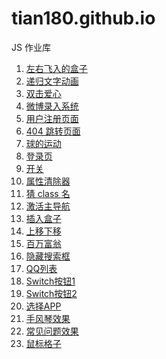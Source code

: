 # tian180.github.io

JS 作业库

1. [左右飞入的盒子](./1-%E5%B7%A6%E5%8F%B3%E9%A3%9E%E5%85%A5%E7%9A%84%E7%9B%92%E5%AD%90.html)
2. [递归文字动画](./2-%E9%80%92%E5%BD%92.html)
3. [双击爱心](./3-%E5%8F%8C%E5%87%BB%E7%88%B1%E5%BF%83.html)
4. [微博录入系统](./4-%E5%BE%AE%E5%8D%9A%E5%BD%95%E5%85%A5.html)
5. [用户注册页面](./5-2-%E7%94%A8%E6%88%B7%E4%BF%A1%E6%81%AF.html)
6. [404 跳转页面](./6-404.html)
7. [球的运动](./7-%E7%90%83%E7%9A%84%E8%BF%90%E5%8A%A8.html)
8. [登录页](./8-%E7%99%BB%E5%BD%95%E9%A1%B5.html)
9. [开关](./9-%E5%BC%80%E5%85%B3.html)
10. [属性清除器](./10-%E5%88%A0%E9%99%A4%E5%B1%9E%E6%80%A7.html)
11. [猜 class 名](./11-%E7%8C%9Cclass%E5%90%8D.html)
12. [激活主导航]()
13. [插入盒子](./13-%E6%8F%92%E5%85%A5%E7%9B%B8%E9%82%BB%E7%9B%92%E5%AD%90.html)
14. [上移下移](./14-%E4%B8%8A%E7%A7%BB%E4%B8%8B%E7%A7%BB.html)
15. [百万富翁](./15-%E5%AF%8C%E8%B1%AA%E6%8E%92%E8%A1%8C%E6%A6%9C.html)
16. [隐藏搜索框]()
17. [QQ列表]()
18. [Switch按钮1](./18-off%E6%8C%89%E9%92%AE.html)
19. [Switch按钮2](./19-%E4%BB%A8%E9%80%89%E9%A1%B9.html)
20. [选择APP]()
21. [手风琴效果](./21-%E6%89%8B%E9%A3%8E%E7%90%B4.html)
22. [常见问题效果]()
23. [鼠标格子](./23-%E9%BC%A0%E6%A0%87%E6%A0%BC%E5%AD%90.html)